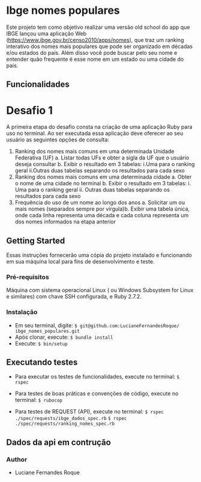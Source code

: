 # Ibge nomes populares
  Este projeto tem como objetivo realizar uma versão old school do app que IBGE lançou uma aplicação Web
  (https://www.ibge.gov.br/censo2010/apps/nomes), que traz um ranking interativo dos nomes
  mais populares que pode ser organizado em décadas e/ou estados do país. Além disso
  você pode buscar pelo seu nome e entender quão frequente é esse nome em um estado ou
  uma cidade do país.



## Funcionalidades
# Desafio 1
A primeira etapa do desafio consta na criação de uma aplicação Ruby para uso no terminal.
Ao ser executada essa aplicação deve oferecer ao seu usuário as seguintes opções de
consulta:
1. Ranking dos nomes mais comuns em uma determinada Unidade Federativa (UF)
a. Listar todas UFs e obter a sigla da UF que o usuário deseja consultar
b. Exibir o resultado em 3 tabelas:
i.Uma para o ranking geral
ii.Outras duas tabelas separando os resultados para cada sexo
2. Ranking dos nomes mais comuns em uma determinada cidade
a. Obter o nome de uma cidade no terminal
b. Exibir o resultado em 3 tabelas:
i.
Uma para o ranking geral
ii.
Outras duas tabelas separando os resultados para cada sexo
3. Frequência do uso de um nome ao longo dos anos
a. Solicitar um ou mais nomes (separados sempre por vírgula)b. Exibir uma tabela única, onde cada linha representa uma década e cada
coluna representa um dos nomes informados na etapa anterior


## Getting Started

Essas instruções fornecerão uma cópia do projeto instalado e funcionando em sua máquina local para fins de desenvolvimento e teste.

### Pré-requisitos
Máquina com sistema operacional Linux ( ou Windows Subsystem for Linux e similares) com chave SSH configurada, e Ruby 2.7.2.

### Instalação
*  Em seu terminal, digite:
  `$ git@github.com:LucianeFernandesRoque/      ibge_nomes_populares.git`
*  Após clonar, execute:
  `$ bundle install`
*  Execute:
  `$ bin/setup`

## Executando testes
*  Para executar os testes de funcionalidades, execute no terminal: 
  `$ rspec`
*  Para testes de boas práticas e convenções de código, execute no terminal: 
  `$ rubocop`

*  Para testes de REQUEST (API), execute no terminal: 
  `$ rspec ./spec/requests/ibge_dados_spec.rb`
  `$ rspec ./spec/requests/ranking_nomes_spec.rb`
## Dados da api em contrução

### Author
*  Luciane Fernandes Roque
